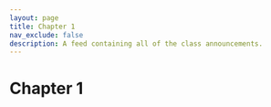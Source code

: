 ```yaml
---
layout: page
title: Chapter 1
nav_exclude: false
description: A feed containing all of the class announcements.
---
```


# Chapter 1
